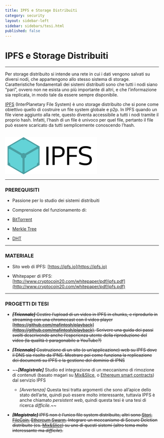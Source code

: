 ```yaml
---
title: IPFS e Storage Distribuiti
category: security
layout: sidebar-left
sidebar: sidebars/tesi.html
published: false
---
```


# IPFS e Storage Distribuiti

----

Per storage distribuito si intende una rete in cui i dati vengono
salvati su diversi nodi, che appartengono allo stesso sistema di
storage. Caratteristiche fondamentali dei sistemi distribuiti sono che
tutti i nodi siano “pari”, ovvero non ne esista uno più importante di
altri, e che l’informazione sia replicata, in modo tale da essere sempre
disponibile.

[IPFS](https://ipfs.io/) (InterPlanetary File System) è uno storage
distribuito che si pone come obiettivo quello di costruire un file
system globale e p2p. In IPFS quando un file viene aggiunto alla rete,
questo diventa accessibile a tutti i nodi tramite il proprio hash.
Infatti, l’hash di un file è univoco per quel file, pertanto il file può
essere scaricato da tutti semplicemente conoscendo l’hash.

<br>
<img class="img-responsive center-block"
     width="60%"
     src="/assets/images/ipfs.png" />
<br>

----

### PREREQUISITI

-   Passione per lo studio dei sistemi distribuiti

-   Comprensione del funzionamento di:

-   [BitTorrent](https://en.wikipedia.org/wiki/BitTorrent)

-   [Merkle Tree](https://en.wikipedia.org/wiki/Merkle_tree)

-   [DHT](https://en.wikipedia.org/wiki/Distributed_hash_table)


----

### MATERIALE

-   Sito web di IPFS: [https://ipfs.io](https://ipfs.io)

-   Whitepaper di IPFS:
    [http://www.cryptocoin20.com/whitepaper/pdf/ipfs.pdf](http://www.cryptocoin20.com/whitepaper/pdf/ipfs.pdf)


----

### PROGETTI DI TESI

-   ~~***\[Triennale\]*** Gestire l’upload di un video in IPFS in chunks,
    e riprodurlo in streaming con una chromecast con il video player
    [https://github.com/mafintosh/playback](https://github.com/mafintosh/playback).
    Scrivere una guida dei passi svolti descrivendo anche l’esperienza
    utente della riproduzione del video (la qualità è paragonabile
    a YouTube?)~~

-   ~~***\[Triennale\]*** Costruzione di un sito (o un’applicazione) web
    su IPFS dove il DNS sia risolto da IPNS. Mostrare poi come
    funziona la replicazione dei documenti su IPFS e la gestione del
    dominio di IPNS~~

-   ~~***\[Magistrale\]*** Studio ed integrazione di un meccanismo di
    rimozione di contenuti (basato magari su [Mix&Slice](#mixslice),
    o [Ethereum smart contracts](https://www.ethereum.org/greeter))
    dal servizio IPFS

    -   *\[Avvertenza\]* Questa tesi tratta argomenti che sono all’apice
        dello stato dell’arte, quindi può essere molto interessante,
        tuttavia IPFS è anche chiamato *persistent web*, quindi questa
        tesi è una tesi di ricerca *difficile.*~~

-   ~~***\[Magistrale\]*** IPFS non è l’unico file system distribuito,
    altri sono [Storj](https://storj.io),
    [FileCoin](http://filecoin.io), [Ethereum
    Swarm](https://github.com/ethersphere/swarm). Integrare un
    meccanismo di Secure Deletion distribuito (es.
    [Mix&Slice](#mixslice)) su uno di questi sistemi (altro tema
    molto interessante ma *difficile*).~~
